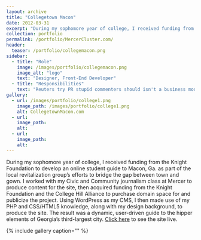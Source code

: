 ```yaml
---
layout: archive
title: "Collegetown Macon"
date: 2012-03-31
excerpt: "During my sophomore year of college, I received funding from the Knight Foundation to develop an online student guide to Macon, Ga."
collection: portfolio
permalink: /portfolio/MercerCluster.com/
header:
  teaser: /portfolio/collegemacon.png
sidebar:
  - title: "Role"
    image: /images/portfolio/collegemacon.png
    image_alt: "logo"
    text: "Designer, Front-End Developer"
  - title: "Responsibilities"
    text: "Reuters try PR stupid commenters should isn't a business model"
gallery:
  - url: /images/portfolio/college1.png
    image_path: /images/portfolio/college1.png
    alt: CollegetownMacon.com
  - url:
    image_path:
    alt:
  - url:
    image_path:
    alt:
---
```


During my sophomore year of college, I received funding from the Knight Foundation to develop an online student guide to Macon, Ga. as part of the local revitalization group’s efforts to bridge the gap between town and gown. I worked with my Civic and Community journalism class at Mercer to produce content for the site, then acquired funding from the Knight Foundation and the College Hill Alliance to purchase domain space for and publicize the project. Using WordPress as my CMS, I then made use of my PHP and CSS/HTML5 knowledge, along with my design background, to produce the site.  The result was a dynamic, user-driven guide to the hipper elements of Georgia’s third-largest city. [Click here](http://collegetownmacon.com/) to see the site live.

{% include gallery caption="" %}
